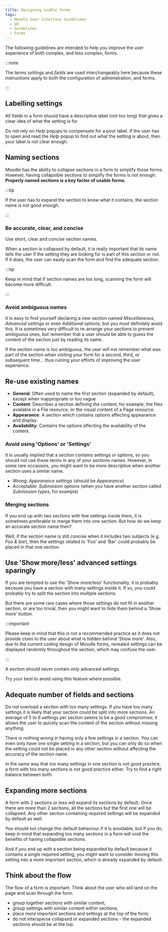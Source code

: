 ```yaml
---
title: Designing usable forms
tags:
  - Moodle User Interface Guidelines
  - UX
  - Guidelines
  - Forms
---
```


The following guidelines are intended to help you improve the user experience of both complex, and less complex, forms.

:::note

The terms _settings_ and _fields_ are used interchangeably here because these instructions apply to both the configuration of administration, and forms.

:::

## Labelling settings

All fields in a form should have a descriptive label (not too long) that gives a clear idea of what the setting is for.

Do not rely on _Help_ popups to compensate for a poor label. If the user has to open and read the _Help_ popup to find out what the setting is about, then your label is not clear enough.

## Naming sections

Moodle has the ability to collapse sections in a form to simplify those forms. However, having collapsible sections to simplify the forms is not enough. **Properly named sections is a key factor of usable forms.**

:::tip

If the user has to expand the section to know what it contains, the section name is not good enough.

:::

### Be accurate, clear, and concise

Use short, clear and concise section names.

When a section is collapsed by default, it is really important that its name tells the user if the setting they are looking for is part of this section or not. If it does, the user can easily scan the form and find the adequate section.

:::tip

Keep in mind that if section names are too long, scanning the form will become more difficult.

:::

### Avoid ambiguous names

It is easy to find yourself declaring a new section named *Miscellaneous*, *Advanced settings* or even *Additional options*, but you _must_ definitely avoid this. It is sometimes very difficult to re-arrange your sections to prevent ambiguous ones, but remember that a user should be able to guess the content of the section just by reading its name.

If the section name is too ambiguous, the user will not remember what was part of the section when visiting your form for a second, third, or subsequent time... thus ruining your efforts of improving the user experience.

## Re-use existing names

- **General**: Often used to name the first section (expanded by default), except when inappropriate or too vague
- **Content**: Describes a section defining the content, for example, the files available in a File resource, or the visual content of a Page resource.
- **Appearance**: A section which contains options affecting appearance and display.
- **Availability**: Contains the options affecting the availability of the content.

### Avoid using 'Options' or 'Settings'

It is usually implied that a section contains settings or options, so you should not use these terms in any of your sections names. However, in some rare occasions, you might want to be more descriptive when another section uses a similar name.

- Wrong: *Appearance settings* (should be *Appearance*)
- Acceptable: *Submission options* (when you have another section called *Submission types*, for example)

### Merging sections

If you end up with two sections with few settings inside them, it is sometimes preferable to merge them into one section. But how do we keep an accurate section name then?

Well, if the section name is still concise when it includes two subjects (e.g. *Foo & bar*), then the settings related to 'Foo' and 'Bar' could probably be placed in that one section.

## Use 'Show more/less' advanced settings sparingly

If you are tempted to use the 'Show more/less' functionality, it is probably because you have a section with many settings inside it. If so, you could probably try to split the section into multiple sections.

But there are some rare cases where those settings do not fit in another section, or are too trivial, then you might want to hide them behind a 'Show more' button.

:::important

Please keep in mind that this is not a recommended practice as it does not provide clues to the user about what is hidden behind 'Show more'. Also, due to the current coding design of Moodle forms, revealed settings can be displayed randomly throughout the section, which may confuse the user.

:::

A section should never contain *only* advanced settings.

Try your best to avoid using this feature where possible.

## Adequate number of fields and sections

Do not overload a section with too many settings. If you have too many settings it is likely that your section could be split into more sections. An average of 5 to 6 settings per section seems to be a good compromise; it allows the user to quickly scan the content of the section without missing anything.

There is nothing wrong in having only a few settings in a section. You can even only have one single setting in a section, but you can only do so when the setting could not be placed in any other section without affecting the accuracy of the section name.

In the same way that too many settings in one section is not good practice, a form with too many sections is not good practice either. Try to find a right balance between both.

## Expanding more sections

A form with 2 sections or less will expand its sections by default. Once there are more than 2 sections, all the sections but the first one will be collapsed. Any other section containing required settings will be expanded by default as well.

You should not change this default behaviour if it is avoidable, but if you do, keep in mind that expanding too many sections in a form will void the benefits of having collapsible sections.

And if you end up with a section being expanded by default because it contains a single required setting, you might want to consider moving this setting into a more important section, which is already expanded by default.

## Think about the flow

The flow of a form is important. Think about the user who will land on the page and scan through the form.

- group together sections with similar content;
- group settings with similar content within sections;
- place more important sections and settings at the top of the form;
- do not intersperse collapsed or expanded sections - the expanded sections should be at the top.
